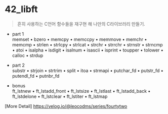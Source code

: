 # 42_libft
> 흔히 사용하는 C언어 함수들을 재구현 해 나만의 C라이브러리 만들기.

- part 1</br>
memset • bzero • memcpy • memccpy • memmove • memchr • memcmp • strlen • strlcpy • strlcat • strchr • strrchr • strnstr • strncmp • atoi • isalpha • isdigit • isalnum • isascii • isprint • toupper • tolower • calloc • strdup

- part 2</br>
substr • strjoin • strtrim • split • itoa • strmapi • putchar_fd • putstr_fd • putendl_fd • putnbr_fd

- bonus</br>
ft_lstnew • ft_lstadd_front • ft_lstsize • ft_lstlast • ft_lstadd_back • ft_lstdelone • ft_lstclear • ft_lstiter • ft_lstmap

[More Detail]
https://velog.io/@leocodms/series/fourtytwo
